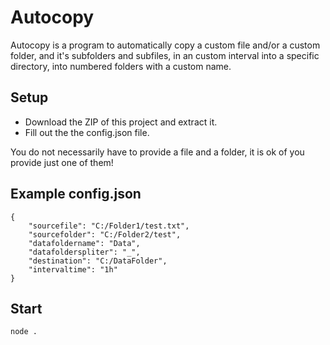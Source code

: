 # Autocopy

Autocopy is a program to automatically copy a custom file and/or a custom folder, and it's subfolders and subfiles, in an custom interval into a specific directory, into numbered folders with a custom name.

## Setup

- Download the ZIP of this project and extract it.
- Fill out the the config.json file.
 
You do not necessarily have to provide a file and a folder, it is ok of you provide just one of them!

## Example config.json
```
{
    "sourcefile": "C:/Folder1/test.txt",  
    "sourcefolder": "C:/Folder2/test",
    "datafoldername": "Data",
    "datafolderspliter": "_",
    "destination": "C:/DataFolder",
    "intervaltime": "1h"
}
```

## Start
```node .```

